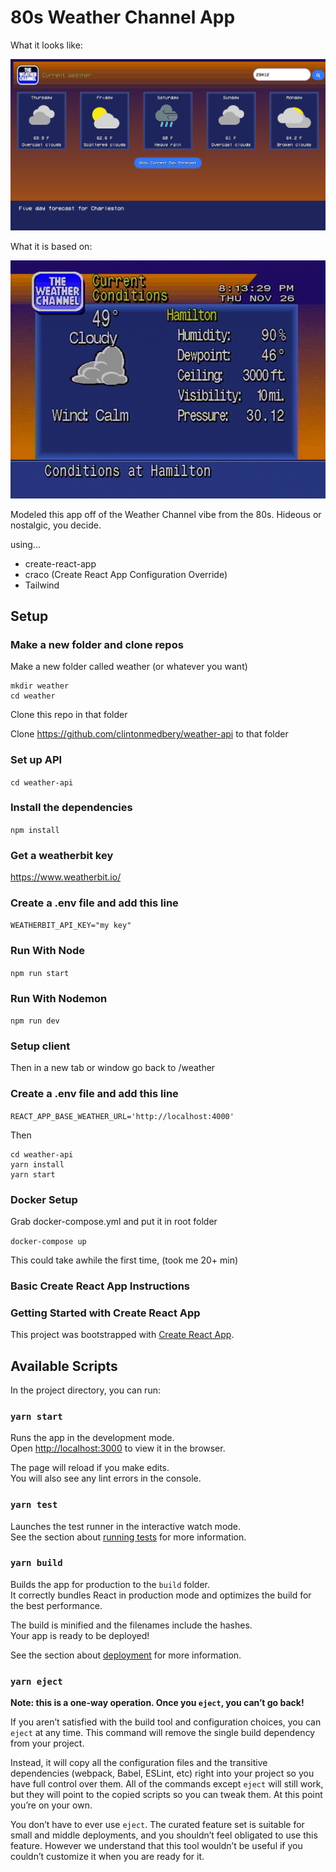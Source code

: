 # 80s Weather Channel App

What it looks like:

<img src="https://github.com/clintonmedbery/weather-client/blob/main/media/classicScreen.png" width="600" />

What it is based on: 

<img src="https://github.com/clintonmedbery/weather-client/blob/main/media/original.jpg?raw=true" width="600" />

Modeled this app off of the Weather Channel vibe from the 80s. Hideous or nostalgic, you decide.

using...

- create-react-app
- craco (Create React App Configuration Override)
- Tailwind

## Setup

### Make a new folder and clone repos

Make a new folder called weather (or whatever you want)

```
mkdir weather
cd weather
```

Clone this repo in that folder

Clone https://github.com/clintonmedbery/weather-api to that folder

### Set up API

`cd weather-api`

### Install the dependencies

`npm install`

### Get a weatherbit key

https://www.weatherbit.io/

### Create a .env file and add this line

`WEATHERBIT_API_KEY="my key"`

### Run With Node

`npm run start`

### Run With Nodemon

`npm run dev`

### Setup client

Then in a new tab or window go back to /weather

### Create a .env file and add this line

`REACT_APP_BASE_WEATHER_URL='http://localhost:4000'`

Then

```
cd weather-api
yarn install
yarn start
```

### Docker Setup

Grab docker-compose.yml and put it in root folder

`docker-compose up`

This could take awhile the first time, (took me 20+ min)

### Basic Create React App Instructions

### Getting Started with Create React App

This project was bootstrapped with [Create React App](https://github.com/facebook/create-react-app).

## Available Scripts

In the project directory, you can run:

### `yarn start`

Runs the app in the development mode.\
Open [http://localhost:3000](http://localhost:3000) to view it in the browser.

The page will reload if you make edits.\
You will also see any lint errors in the console.

### `yarn test`

Launches the test runner in the interactive watch mode.\
See the section about [running tests](https://facebook.github.io/create-react-app/docs/running-tests) for more information.

### `yarn build`

Builds the app for production to the `build` folder.\
It correctly bundles React in production mode and optimizes the build for the best performance.

The build is minified and the filenames include the hashes.\
Your app is ready to be deployed!

See the section about [deployment](https://facebook.github.io/create-react-app/docs/deployment) for more information.

### `yarn eject`

**Note: this is a one-way operation. Once you `eject`, you can’t go back!**

If you aren’t satisfied with the build tool and configuration choices, you can `eject` at any time. This command will remove the single build dependency from your project.

Instead, it will copy all the configuration files and the transitive dependencies (webpack, Babel, ESLint, etc) right into your project so you have full control over them. All of the commands except `eject` will still work, but they will point to the copied scripts so you can tweak them. At this point you’re on your own.

You don’t have to ever use `eject`. The curated feature set is suitable for small and middle deployments, and you shouldn’t feel obligated to use this feature. However we understand that this tool wouldn’t be useful if you couldn’t customize it when you are ready for it.
